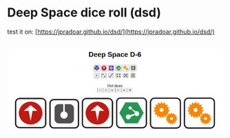 # Deep Space dice roll (dsd)
 
test it on:  [https://jpradoar.github.io/dsd/](https://jpradoar.github.io/dsd/)

<br>
<img src="screen.png"> 
